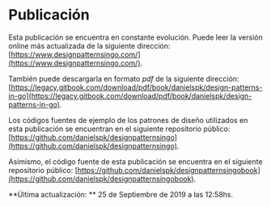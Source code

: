 # Publicación

Esta publicación se encuentra en constante evolución. Puede leer la versión online más actualizada de la siguiente dirección: [https://www.designpatternsingo.com/](https://www.designpatternsingo.com/).

También puede descargarla en formato _pdf_ de la siguiente dirección: [https://legacy.gitbook.com/download/pdf/book/danielspk/design-patterns-in-go](https://legacy.gitbook.com/download/pdf/book/danielspk/design-patterns-in-go).

Los códigos fuentes de ejemplo de los patrones de diseño utilizados en esta publicación se encuentran en el siguiente repositorio público: [https://github.com/danielspk/designpatternsingo](https://github.com/danielspk/designpatternsingo).

Asimismo, el código fuente de esta publicación se encuentra en el siguiente repositorio público: [https://github.com/danielspk/designpatternsingobook](https://github.com/danielspk/designpatternsingobook).

**Última actualización: ** 25 de Septiembre de 2019 a las 12:58hs.
